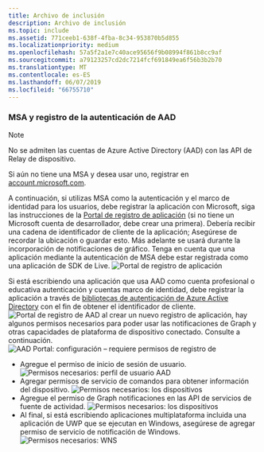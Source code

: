 ```yaml
---
title: Archivo de inclusión
description: Archivo de inclusión
ms.topic: include
ms.assetid: 771ceeb1-638f-4fba-8c34-953870b5d855
ms.localizationpriority: medium
ms.openlocfilehash: 57a5f2a1e7c40ace95656f9b08994f861b8cc9af
ms.sourcegitcommit: a79123257cd2dc7214fcf691849ea6f56b3b2b70
ms.translationtype: MT
ms.contentlocale: es-ES
ms.lasthandoff: 06/07/2019
ms.locfileid: "66755710"
---
```

### <a name="msa-and-aad-authentication-registration"></a>MSA y registro de la autenticación de AAD

> [!NOTE]
> No se admiten las cuentas de Azure Active Directory (AAD) con las API de Relay de dispositivo.

Si aún no tiene una MSA y desea usar uno, registrar en [account.microsoft.com](https://account.microsoft.com/account).

A continuación, si utilizas MSA como la autenticación y el marco de identidad para los usuarios, debe registrar la aplicación con Microsoft, siga las instrucciones de la [Portal de registro de aplicación](https://apps.dev.microsoft.com/) (si no tiene un Microsoft cuenta de desarrollador, debe crear una primera). Debería recibir una cadena de identificador de cliente de la aplicación; Asegúrese de recordar la ubicación o guardar esto. Más adelante se usará durante la incorporación de notificaciones de gráfico. Tenga en cuenta que una aplicación mediante la autenticación de MSA debe estar registrada como una aplicación de SDK de Live.
![Portal de registro de aplicación](../../notifications/media/msa_app_registration/app_registration_portal.png)

Si está escribiendo una aplicación que usa AAD como cuenta profesional o educativa autenticación y cuentas marco de identidad, debe registrar la aplicación a través de [bibliotecas de autenticación de Azure Active Directory](https://docs.microsoft.com/azure/active-directory/develop/active-directory-authentication-libraries) con el fin de obtener el identificador de cliente. 
 ![Portal de registro de AAD](../../notifications/media/aad_registration_portal/aad_registration_portal.png) al crear un nuevo registro de aplicación, hay algunos permisos necesarios para poder usar las notificaciones de Graph y otras capacidades de plataforma de dispositivo conectado. Consulte a continuación. 
![AAD Portal: configuración – requiere permisos de registro de](../../notifications/media/aad_registration_portal/aad_registration_portal_permissions.png)
* Agregue el permiso de inicio de sesión de usuario.
![Permisos necesarios: perfil de usuario AAD](../../notifications/media/aad_registration_portal/permissions_1_user.png)
* Agregar permisos de servicio de comandos para obtener información del dispositivo.
![Permisos necesarios: los dispositivos](../../notifications/media/aad_registration_portal/permissions_2_devices.png)
* Agregue el permiso de Graph notificaciones en las API de servicios de fuente de actividad.
![Permisos necesarios: los dispositivos](../../notifications/media/aad_registration_portal/permissions_3_graph_notifications.png)
* Al final, si está escribiendo aplicaciones multiplataforma incluida una aplicación de UWP que se ejecutan en Windows, asegúrese de agregar permiso de servicio de notificación de Windows.
![Permisos necesarios: WNS](../../notifications/media/aad_registration_portal/permissions_4_wns_push.png)

